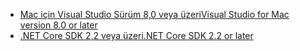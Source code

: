 * [<span data-ttu-id="e7eab-101">Mac için Visual Studio Sürüm 8,0 veya üzeri</span><span class="sxs-lookup"><span data-stu-id="e7eab-101">Visual Studio for Mac version 8.0 or later</span></span>](https://visualstudio.microsoft.com/downloads/)
* [<span data-ttu-id="e7eab-102">.NET Core SDK 2,2 veya üzeri</span><span class="sxs-lookup"><span data-stu-id="e7eab-102">.NET Core SDK 2.2 or later</span></span>](https://dotnet.microsoft.com/download/dotnet-core)

